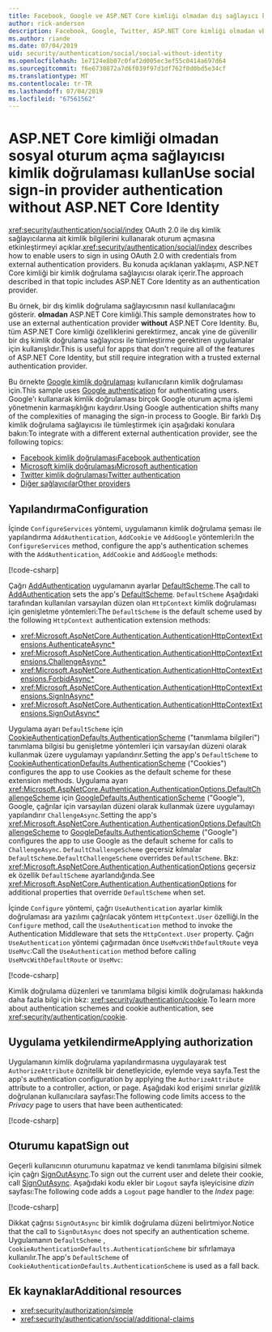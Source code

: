 ```yaml
---
title: Facebook, Google ve ASP.NET Core kimliği olmadan dış sağlayıcı kimlik doğrulaması
author: rick-anderson
description: Facebook, Google, Twitter, ASP.NET Core kimliği olmadan vb. hesabı kullanıcı kimlik doğrulaması kullanarak bir açıklama.
ms.author: riande
ms.date: 07/04/2019
uid: security/authentication/social/social-without-identity
ms.openlocfilehash: 1e7124e8b07c0faf2d005ec3ef55c0414a697d64
ms.sourcegitcommit: f6e6730872a7d6f039f97d1df762f0d0bd5e34cf
ms.translationtype: MT
ms.contentlocale: tr-TR
ms.lasthandoff: 07/04/2019
ms.locfileid: "67561562"
---
```

# <a name="use-social-sign-in-provider-authentication-without-aspnet-core-identity"></a><span data-ttu-id="0316e-103">ASP.NET Core kimliği olmadan sosyal oturum açma sağlayıcısı kimlik doğrulaması kullan</span><span class="sxs-lookup"><span data-stu-id="0316e-103">Use social sign-in provider authentication without ASP.NET Core Identity</span></span>

<span data-ttu-id="0316e-104"><xref:security/authentication/social/index> OAuth 2.0 ile dış kimlik sağlayıcılarına ait kimlik bilgilerini kullanarak oturum açmasına etkinleştirmeyi açıklar.</span><span class="sxs-lookup"><span data-stu-id="0316e-104"><xref:security/authentication/social/index> describes how to enable users to sign in using OAuth 2.0 with credentials from external authentication providers.</span></span> <span data-ttu-id="0316e-105">Bu konuda açıklanan yaklaşımı, ASP.NET Core kimliği bir kimlik doğrulama sağlayıcısı olarak içerir.</span><span class="sxs-lookup"><span data-stu-id="0316e-105">The approach described in that topic includes ASP.NET Core Identity as an authentication provider.</span></span>

<span data-ttu-id="0316e-106">Bu örnek, bir dış kimlik doğrulama sağlayıcısının nasıl kullanılacağını gösterir. **olmadan** ASP.NET Core kimliği.</span><span class="sxs-lookup"><span data-stu-id="0316e-106">This sample demonstrates how to use an external authentication provider **without** ASP.NET Core Identity.</span></span> <span data-ttu-id="0316e-107">Bu, tüm ASP.NET Core kimliği özelliklerini gerektirmez, ancak yine de güvenilir bir dış kimlik doğrulama sağlayıcısı ile tümleştirme gerektiren uygulamalar için kullanışlıdır.</span><span class="sxs-lookup"><span data-stu-id="0316e-107">This is useful for apps that don't require all of the features of ASP.NET Core Identity, but still require integration with a trusted external authentication provider.</span></span>

<span data-ttu-id="0316e-108">Bu örnekte [Google kimlik doğrulaması](xref:security/authentication/google-logins) kullanıcıların kimlik doğrulaması için.</span><span class="sxs-lookup"><span data-stu-id="0316e-108">This sample uses [Google authentication](xref:security/authentication/google-logins) for authenticating users.</span></span> <span data-ttu-id="0316e-109">Google'ı kullanarak kimlik doğrulaması birçok Google oturum açma işlemi yönetmenin karmaşıklığını kaydırır.</span><span class="sxs-lookup"><span data-stu-id="0316e-109">Using Google authentication shifts many of the complexities of managing the sign-in process to Google.</span></span> <span data-ttu-id="0316e-110">Bir farklı Dış kimlik doğrulama sağlayıcısı ile tümleştirmek için aşağıdaki konulara bakın:</span><span class="sxs-lookup"><span data-stu-id="0316e-110">To integrate with a different external authentication provider, see the following topics:</span></span>

* [<span data-ttu-id="0316e-111">Facebook kimlik doğrulaması</span><span class="sxs-lookup"><span data-stu-id="0316e-111">Facebook authentication</span></span>](xref:security/authentication/facebook-logins)
* [<span data-ttu-id="0316e-112">Microsoft kimlik doğrulaması</span><span class="sxs-lookup"><span data-stu-id="0316e-112">Microsoft authentication</span></span>](xref:security/authentication/microsoft-logins)
* [<span data-ttu-id="0316e-113">Twitter kimlik doğrulaması</span><span class="sxs-lookup"><span data-stu-id="0316e-113">Twitter authentication</span></span>](xref:security/authentication/twitter-logins)
* [<span data-ttu-id="0316e-114">Diğer sağlayıcılar</span><span class="sxs-lookup"><span data-stu-id="0316e-114">Other providers</span></span>](xref:security/authentication/otherlogins)

## <a name="configuration"></a><span data-ttu-id="0316e-115">Yapılandırma</span><span class="sxs-lookup"><span data-stu-id="0316e-115">Configuration</span></span>

<span data-ttu-id="0316e-116">İçinde `ConfigureServices` yöntemi, uygulamanın kimlik doğrulama şeması ile yapılandırma `AddAuthentication`, `AddCookie` ve `AddGoogle` yöntemleri:</span><span class="sxs-lookup"><span data-stu-id="0316e-116">In the `ConfigureServices` method, configure the app's authentication schemes with the `AddAuthentication`, `AddCookie` and `AddGoogle` methods:</span></span>

[!code-csharp[](social-without-identity/sample/Startup.cs?name=snippet1)]

<span data-ttu-id="0316e-117">Çağrı [AddAuthentication](/dotnet/api/microsoft.extensions.dependencyinjection.authenticationservicecollectionextensions.addauthentication#Microsoft_Extensions_DependencyInjection_AuthenticationServiceCollectionExtensions_AddAuthentication_Microsoft_Extensions_DependencyInjection_IServiceCollection_System_Action_Microsoft_AspNetCore_Authentication_AuthenticationOptions__) uygulamanın ayarlar [DefaultScheme](xref:Microsoft.AspNetCore.Authentication.AuthenticationOptions.DefaultScheme).</span><span class="sxs-lookup"><span data-stu-id="0316e-117">The call to [AddAuthentication](/dotnet/api/microsoft.extensions.dependencyinjection.authenticationservicecollectionextensions.addauthentication#Microsoft_Extensions_DependencyInjection_AuthenticationServiceCollectionExtensions_AddAuthentication_Microsoft_Extensions_DependencyInjection_IServiceCollection_System_Action_Microsoft_AspNetCore_Authentication_AuthenticationOptions__) sets the app's [DefaultScheme](xref:Microsoft.AspNetCore.Authentication.AuthenticationOptions.DefaultScheme).</span></span> <span data-ttu-id="0316e-118">`DefaultScheme` Aşağıdaki tarafından kullanılan varsayılan düzen olan `HttpContext` kimlik doğrulaması için genişletme yöntemleri:</span><span class="sxs-lookup"><span data-stu-id="0316e-118">The `DefaultScheme` is the default scheme used by the following `HttpContext` authentication extension methods:</span></span>

* <xref:Microsoft.AspNetCore.Authentication.AuthenticationHttpContextExtensions.AuthenticateAsync*>
* <xref:Microsoft.AspNetCore.Authentication.AuthenticationHttpContextExtensions.ChallengeAsync*>
* <xref:Microsoft.AspNetCore.Authentication.AuthenticationHttpContextExtensions.ForbidAsync*>
* <xref:Microsoft.AspNetCore.Authentication.AuthenticationHttpContextExtensions.SignInAsync*>
* <xref:Microsoft.AspNetCore.Authentication.AuthenticationHttpContextExtensions.SignOutAsync*>

<span data-ttu-id="0316e-119">Uygulama ayarı `DefaultScheme` için [CookieAuthenticationDefaults.AuthenticationScheme](xref:Microsoft.AspNetCore.Authentication.Cookies.CookieAuthenticationDefaults.AuthenticationScheme) ("tanımlama bilgileri") tanımlama bilgisi bu genişletme yöntemleri için varsayılan düzeni olarak kullanmak üzere uygulamayı yapılandırır.</span><span class="sxs-lookup"><span data-stu-id="0316e-119">Setting the app's `DefaultScheme` to [CookieAuthenticationDefaults.AuthenticationScheme](xref:Microsoft.AspNetCore.Authentication.Cookies.CookieAuthenticationDefaults.AuthenticationScheme) ("Cookies") configures the app to use Cookies as the default scheme for these extension methods.</span></span> <span data-ttu-id="0316e-120">Uygulama ayarı <xref:Microsoft.AspNetCore.Authentication.AuthenticationOptions.DefaultChallengeScheme> için [GoogleDefaults.AuthenticationScheme](xref:Microsoft.AspNetCore.Authentication.Google.GoogleDefaults.AuthenticationScheme) ("Google"), Google, çağrılar için varsayılan düzeni olarak kullanmak üzere uygulamayı yapılandırır `ChallengeAsync`.</span><span class="sxs-lookup"><span data-stu-id="0316e-120">Setting the app's <xref:Microsoft.AspNetCore.Authentication.AuthenticationOptions.DefaultChallengeScheme> to [GoogleDefaults.AuthenticationScheme](xref:Microsoft.AspNetCore.Authentication.Google.GoogleDefaults.AuthenticationScheme) ("Google") configures the app to use Google as the default scheme for calls to `ChallengeAsync`.</span></span> <span data-ttu-id="0316e-121">`DefaultChallengeScheme` geçersiz kılmalar `DefaultScheme`.</span><span class="sxs-lookup"><span data-stu-id="0316e-121">`DefaultChallengeScheme` overrides `DefaultScheme`.</span></span> <span data-ttu-id="0316e-122">Bkz: <xref:Microsoft.AspNetCore.Authentication.AuthenticationOptions> geçersiz ek özellik `DefaultScheme` ayarlandığında.</span><span class="sxs-lookup"><span data-stu-id="0316e-122">See <xref:Microsoft.AspNetCore.Authentication.AuthenticationOptions> for additional properties that override `DefaultScheme` when set.</span></span>

<span data-ttu-id="0316e-123">İçinde `Configure` yöntemi, çağrı `UseAuthentication` ayarlar kimlik doğrulaması ara yazılımı çağrılacak yöntem `HttpContext.User` özelliği.</span><span class="sxs-lookup"><span data-stu-id="0316e-123">In the `Configure` method, call the `UseAuthentication` method to invoke the Authentication Middleware that sets the `HttpContext.User` property.</span></span> <span data-ttu-id="0316e-124">Çağrı `UseAuthentication` yöntemi çağırmadan önce `UseMvcWithDefaultRoute` veya `UseMvc`:</span><span class="sxs-lookup"><span data-stu-id="0316e-124">Call the `UseAuthentication` method before calling `UseMvcWithDefaultRoute` or `UseMvc`:</span></span>

[!code-csharp[](social-without-identity/sample/Startup.cs?name=snippet2)]

<span data-ttu-id="0316e-125">Kimlik doğrulama düzenleri ve tanımlama bilgisi kimlik doğrulaması hakkında daha fazla bilgi için bkz: <xref:security/authentication/cookie>.</span><span class="sxs-lookup"><span data-stu-id="0316e-125">To learn more about authentication schemes and cookie authentication, see <xref:security/authentication/cookie>.</span></span>

## <a name="applying-authorization"></a><span data-ttu-id="0316e-126">Uygulama yetkilendirme</span><span class="sxs-lookup"><span data-stu-id="0316e-126">Applying authorization</span></span>

<span data-ttu-id="0316e-127">Uygulamanın kimlik doğrulama yapılandırmasına uygulayarak test `AuthorizeAttribute` öznitelik bir denetleyicide, eylemde veya sayfa.</span><span class="sxs-lookup"><span data-stu-id="0316e-127">Test the app's authentication configuration by applying the `AuthorizeAttribute` attribute to a controller, action, or page.</span></span> <span data-ttu-id="0316e-128">Aşağıdaki kod erişimi sınırlar *gizlilik* doğrulanan kullanıcılara sayfası:</span><span class="sxs-lookup"><span data-stu-id="0316e-128">The following code limits access to the *Privacy* page to users that have been authenticated:</span></span>

[!code-csharp[](social-without-identity/sample/Pages/Privacy.cshtml.cs?name=snippet&highlight=1)]

## <a name="sign-out"></a><span data-ttu-id="0316e-129">Oturumu kapat</span><span class="sxs-lookup"><span data-stu-id="0316e-129">Sign out</span></span>

<span data-ttu-id="0316e-130">Geçerli kullanıcının oturumunu kapatmaz ve kendi tanımlama bilgisini silmek için çağrı [SignOutAsync](/dotnet/api/microsoft.aspnetcore.authentication.authenticationhttpcontextextensions.signoutasync?view=aspnetcore-2.0).</span><span class="sxs-lookup"><span data-stu-id="0316e-130">To sign out the current user and delete their cookie, call [SignOutAsync](/dotnet/api/microsoft.aspnetcore.authentication.authenticationhttpcontextextensions.signoutasync?view=aspnetcore-2.0).</span></span> <span data-ttu-id="0316e-131">Aşağıdaki kodu ekler bir `Logout` sayfa işleyicisine *dizin* sayfası:</span><span class="sxs-lookup"><span data-stu-id="0316e-131">The following code adds a `Logout` page handler to the *Index* page:</span></span>

[!code-csharp[](social-without-identity/sample/Pages/Index.cshtml.cs?name=snippet&highlight=7-11)]

<span data-ttu-id="0316e-132">Dikkat çağrısı `SignOutAsync` bir kimlik doğrulama düzeni belirtmiyor.</span><span class="sxs-lookup"><span data-stu-id="0316e-132">Notice that the call to `SignOutAsync` does not specify an authentication scheme.</span></span> <span data-ttu-id="0316e-133">Uygulamanın `DefaultScheme` , `CookieAuthenticationDefaults.AuthenticationScheme` bir sıfırlamaya kullanılır.</span><span class="sxs-lookup"><span data-stu-id="0316e-133">The app's `DefaultScheme` of `CookieAuthenticationDefaults.AuthenticationScheme` is used as a fall back.</span></span>

## <a name="additional-resources"></a><span data-ttu-id="0316e-134">Ek kaynaklar</span><span class="sxs-lookup"><span data-stu-id="0316e-134">Additional resources</span></span>

* <xref:security/authorization/simple>
* <xref:security/authentication/social/additional-claims>
